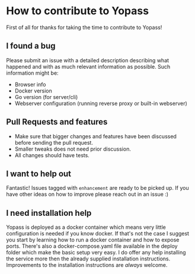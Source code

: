 # How to contribute to Yopass

First of all for thanks for taking the time to contribute to Yopass!

## I found a bug

Please submit an issue with a detailed description describing what happened and with as much relevant information as possible.
Such information might be:

- Browser info
- Docker version
- Go version (for server/cli)
- Webserver configuration (running reverse proxy or built-in webserver)

## Pull Requests and features

- Make sure that bigger changes and features have been discussed before sending the pull request.
- Smaller tweaks does not need prior discussion.
- All changes should have tests.

## I want to help out

Fantastic! Issues tagged with `enhancement` are ready to be picked up. If you have other ideas on how to improve please reach out in an issue :)

## I need installation help

Yopass is deployed as a docker container which means very little configuration is needed if you know docker.
If that's not the case I suggest you start by learning how to run a docker container and how to expose ports.
There's also a docker-compose.yaml file available in the deploy folder which make the basic setup very easy.
I do offer any help installing the service more then the already supplied installation instructions.
Improvements to the installation instructions are _always_ welcome.
